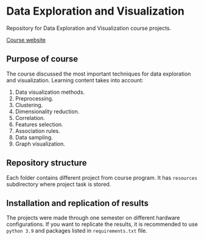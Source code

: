 # Data Exploration and Visualization
Repository for Data Exploration and Visualization course projects.

[Course website](https://usosweb.usos.pw.edu.pl/kontroler.php?_action=katalog2%2Fprzedmioty%2FpokazPrzedmiot&prz_kod=1120-DS000-MSA-0123&callback=g_d0ca46f8&lang=en)

## Purpose of course
The course discussed the most important techniques for data exploration and visualization. Learning content takes into account:

1. Data visualization methods.
2. Preprocessing.
3. Clustering.
4. Dimensionality reduction.
5. Correlation.
6. Features selection.
7. Association rules.
8. Data sampling.
9. Graph visualization.

## Repository structure
Each folder contains different project from course program. It has `resources` subdirectory where project task is stored.

## Installation and replication of results
The projects were made through one semester on different hardware configurations. If you want to replicate the results, it is recommended to use `python 3.9` and packages listed in `requirements.txt` file. 